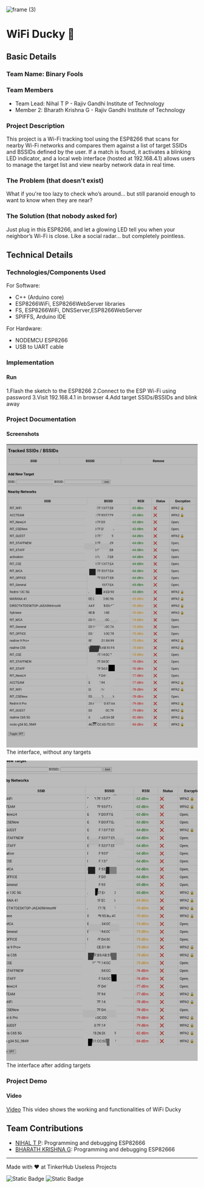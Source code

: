 <img width="3188" height="1202" alt="frame (3)" src="https://github.com/user-attachments/assets/517ad8e9-ad22-457d-9538-a9e62d137cd7" />

# WiFi Ducky 🎯

## Basic Details

### Team Name: Binary Fools

### Team Members

- Team Lead: Nihal T P - Rajiv Gandhi Institute of Technology
- Member 2: Bharath Krishna G - Rajiv Gandhi Institute of Technology

### Project Description

This project is a Wi-Fi tracking tool using the ESP8266 that scans for nearby Wi-Fi networks and compares them against a list of target SSIDs and BSSIDs defined by the user. If a match is found, it activates a blinking LED indicator, and a local web interface (hosted at 192.168.4.1) allows users to manage the target list and view nearby network data in real time.

### The Problem (that doesn't exist)

What if you're too lazy to check who’s around...
but still paranoid enough to want to know when they are near?

### The Solution (that nobody asked for)

Just plug in this ESP8266, and let a glowing LED tell you when your neighbor’s Wi-Fi is close.
Like a social radar… but completely pointless.

## Technical Details

### Technologies/Components Used

For Software:

- C++ (Arduino core)
- ESP8266WiFi, ESP8266WebServer libraries
- FS, ESP8266WiFi, DNSServer,ESP8266WebServer
- SPIFFS, Arduino IDE

For Hardware:

- NODEMCU ESP8266
- USB to UART cable

### Implementation

#### Run

1.Flash the sketch to the ESP8266
2.Connect to the ESP Wi-Fi using password
3.Visit 192.168.4.1 in browser
4.Add target SSIDs/BSSIDs and blink away

### Project Documentation

#### Screenshots

![Screenshot 1](/img/img1.jpg)
The interface, without any targets

![Screenshot 2](/img/img2.jpg)
The interface after adding targets

### Project Demo

#### Video

[Video](/vid/video.mp4)
This video shows the working and functionalities of WiFi Ducky

## Team Contributions

- [NIHAL T P](https://github.com/nihaltp): Programming and debugging ESP82666
- [BHARATH KRISHNA G](https://github.com/Bharath-Kris07): Programming and debugging ESP82666 

---
Made with ❤️ at TinkerHub Useless Projects 

![Static Badge](https://img.shields.io/badge/TinkerHub-24?color=%23000000&link=https%3A%2F%2Fwww.tinkerhub.org%2F)
![Static Badge](https://img.shields.io/badge/UselessProjects--25-25?link=https%3A%2F%2Fwww.tinkerhub.org%2Fevents%2FQ2Q1TQKX6Q%2FUseless%2520Projects)
